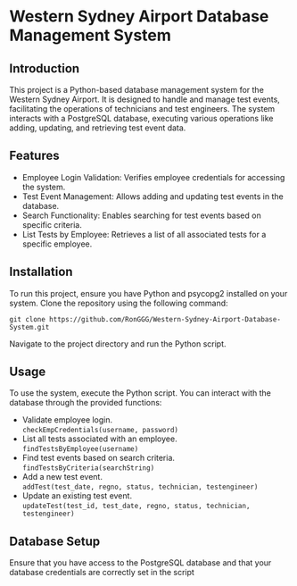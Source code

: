 # Western Sydney Airport Database Management System
## Introduction
This project is a Python-based database management system for the Western Sydney Airport. It is designed to handle and manage test events, facilitating the operations of technicians and test engineers. The system interacts with a PostgreSQL database, executing various operations like adding, updating, and retrieving test event data.

## Features
- Employee Login Validation: Verifies employee credentials for accessing the system.
- Test Event Management: Allows adding and updating test events in the database.
- Search Functionality: Enables searching for test events based on specific criteria.
- List Tests by Employee: Retrieves a list of all associated tests for a specific employee.

## Installation
To run this project, ensure you have Python and psycopg2 installed on your system. Clone the repository using the following command:
```
git clone https://github.com/RonGGG/Western-Sydney-Airport-Database-System.git
```
Navigate to the project directory and run the Python script.

## Usage
To use the system, execute the Python script. You can interact with the database through the provided functions:

- Validate employee login.  
  `checkEmpCredentials(username, password)`
- List all tests associated with an employee.  
  `findTestsByEmployee(username)`
- Find test events based on search criteria.  
  `findTestsByCriteria(searchString)`  
- Add a new test event.  
  `addTest(test_date, regno, status, technician, testengineer)`  
- Update an existing test event.  
  `updateTest(test_id, test_date, regno, status, technician, testengineer)`  
  

## Database Setup
Ensure that you have access to the PostgreSQL database and that your database credentials are correctly set in the script

